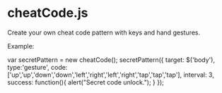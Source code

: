 cheatCode.js
============

Create your own cheat code pattern with keys and hand gestures.


Example:

var secretPattern = new cheatCode();
secretPattern({ target: $('body'),
                type:'gesture', 
                code: ['up','up','down','down','left','right','left','right','tap','tap','tap'],
                interval: 3,
                success: function(){
                  alert("Secret code unlock.");
                }
              });

